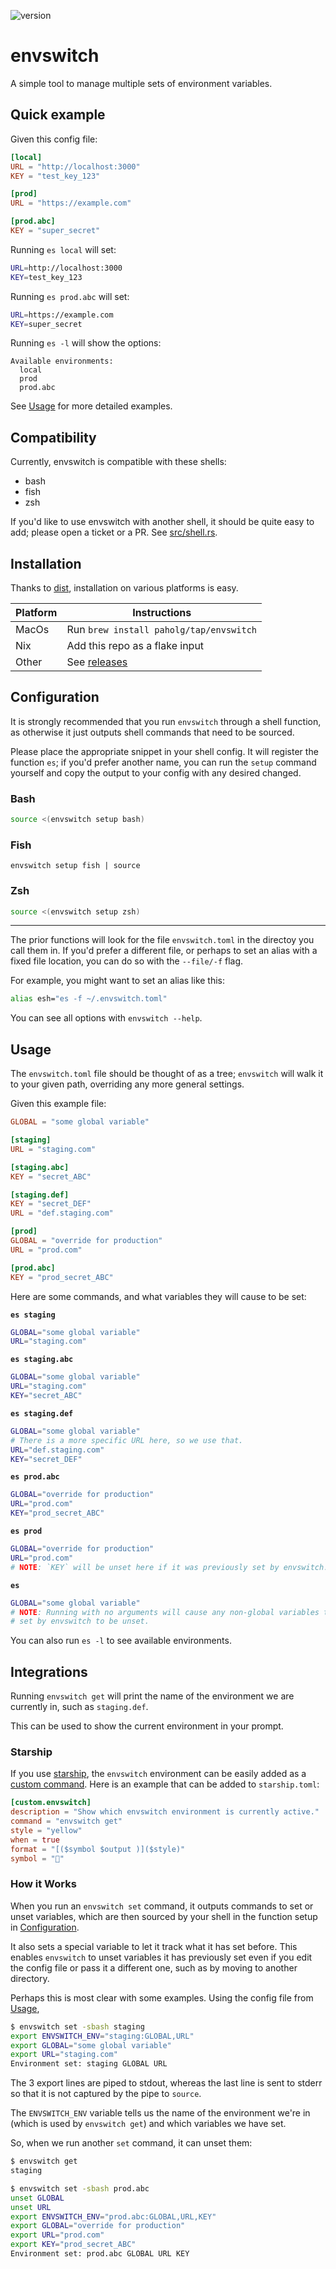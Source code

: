 ![version](https://img.shields.io/github/v/release/paholg/envswitch)

# envswitch

A simple tool to manage multiple sets of environment variables.

## Quick example

Given this config file:

```toml
[local]
URL = "http://localhost:3000"
KEY = "test_key_123"

[prod]
URL = "https://example.com"

[prod.abc]
KEY = "super_secret"
```

Running `es local` will set:

```bash
URL=http://localhost:3000
KEY=test_key_123
```

Running `es prod.abc` will set:

```bash
URL=https://example.com
KEY=super_secret
```

Running `es -l` will show the options:
```
Available environments:
  local
  prod
  prod.abc
```

See [Usage](#Usage) for more detailed examples.

## Compatibility

Currently, envswitch is compatible with these shells:
* bash
* fish
* zsh

If you'd like to use envswitch with another shell, it should be quite easy to
add; please open a ticket or a PR. See [src/shell.rs](src/shell.rs).

## Installation

Thanks to [dist](https://github.com/axodotdev/cargo-dist), installation on
various platforms is easy.

| Platform | Instructions |
|-------|-----------------|
| MacOs | Run `brew install paholg/tap/envswitch` |
| Nix   | Add this repo as a flake input |
| Other | See [releases](https://github.com/paholg/envswitch/releases/) |

## Configuration

It is strongly recommended that you run `envswitch` through a shell function, as
otherwise it just outputs shell commands that need to be sourced.

Please place the appropriate snippet in your shell config. It will register the
function `es`; if you'd prefer another name, you can run the `setup` command
yourself and copy the output to your config with any desired changed.

### Bash

```bash
source <(envswitch setup bash)
```

### Fish
```fish
envswitch setup fish | source
```

### Zsh

```zsh
source <(envswitch setup zsh)
```

---

The prior functions will look for the file `envswitch.toml` in the directoy you
call them in. If you'd prefer a different file, or perhaps to set an alias with
a fixed file location, you can do so with the `--file/-f` flag.

For example, you might want to set an alias like this:

```bash
alias esh="es -f ~/.envswitch.toml"
```

You can see all options with `envswitch --help`.

## Usage

The `envswitch.toml` file should be thought of as a tree; `envswitch` will walk
it to your given path, overriding any more general settings.

Given this example file:

```toml
GLOBAL = "some global variable"

[staging]
URL = "staging.com"

[staging.abc]
KEY = "secret_ABC"

[staging.def]
KEY = "secret_DEF"
URL = "def.staging.com"

[prod]
GLOBAL = "override for production"
URL = "prod.com"

[prod.abc]
KEY = "prod_secret_ABC"
```

Here are some commands, and what variables they will cause to be set:

**`es staging`**
```bash
GLOBAL="some global variable"
URL="staging.com"
```

**`es staging.abc`**
```bash
GLOBAL="some global variable"
URL="staging.com"
KEY="secret_ABC"
```

**`es staging.def`**
```bash
GLOBAL="some global variable"
# There is a more specific URL here, so we use that.
URL="def.staging.com"
KEY="secret_DEF"
```

**`es prod.abc`**
```bash
GLOBAL="override for production"
URL="prod.com"
KEY="prod_secret_ABC"
```

**`es prod`**
```bash
GLOBAL="override for production"
URL="prod.com"
# NOTE: `KEY` will be unset here if it was previously set by envswitch.
```

**`es`**
```bash
GLOBAL="some global variable"
# NOTE: Running with no arguments will cause any non-global variables that were
# set by envswitch to be unset.
```

You can also run `es -l` to see available environments.

## Integrations

Running `envswitch get` will print the name of the environment we are currently
in, such as `staging.def`.

This can be used to show the current environment in your prompt.

### Starship

If you use [starship](https://starship.rs/), the `envswitch` environment can be
easily added as a [custom command](https://starship.rs/config/#custom-commands).
Here is an example that can be added to `starship.toml`:

```toml
[custom.envswitch]
description = "Show which envswitch environment is currently active."
command = "envswitch get"
style = "yellow"
when = true
format = "[($symbol $output )]($style)"
symbol = ""
```

### How it Works

When you run an `envswitch set` command, it outputs commands to set or unset
variables, which are then sourced by your shell in the function setup in
[Configuration](#configuration).

It also sets a special variable to let it track what it has set before. This
enables `envswitch` to unset variables it has previously set even if you edit
the config file or pass it a different one, such as by moving to another
directory.

Perhaps this is most clear with some examples. Using the config file from
[Usage](#usage),

```bash
$ envswitch set -sbash staging
export ENVSWITCH_ENV="staging:GLOBAL,URL"
export GLOBAL="some global variable"
export URL="staging.com"
Environment set: staging GLOBAL URL
```

The 3 export lines are piped to stdout, whereas the last line is sent to stderr
so that it is not captured by the pipe to `source`.

The `ENVSWITCH_ENV` variable tells us the name of the environment we're in
(which is used by `envswitch get`) and which variables we have set.

So, when we run another `set` command, it can unset them:

```bash
$ envswitch get
staging

$ envswitch set -sbash prod.abc
unset GLOBAL
unset URL
export ENVSWITCH_ENV="prod.abc:GLOBAL,URL,KEY"
export GLOBAL="override for production"
export URL="prod.com"
export KEY="prod_secret_ABC"
Environment set: prod.abc GLOBAL URL KEY
```

